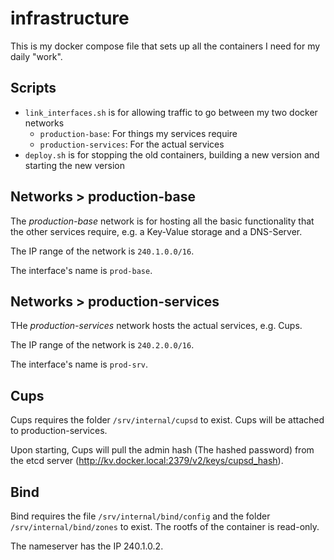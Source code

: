 infrastructure
===
This is my docker compose file that sets up all the containers I need for my daily "work".

## Scripts
- ```link_interfaces.sh``` is for allowing traffic to go between my two docker networks
  - ```production-base```: For things my services require
  - ```production-services```: For the actual services
- ```deploy.sh``` is for stopping the old containers, building a new version and starting the new version

## Networks > production-base
The *production-base* network is for hosting all the basic functionality that the other services
require, e.g. a Key-Value storage and a DNS-Server.

The IP range of the network is ```240.1.0.0/16```.

The interface's name is ```prod-base```.

## Networks > production-services
THe *production-services* network hosts the actual services, e.g. Cups.

The IP range of the network is ```240.2.0.0/16```.

The interface's name is ```prod-srv```.

## Cups
Cups requires the folder ```/srv/internal/cupsd``` to exist. Cups will be attached to production-services.

Upon starting, Cups will pull the admin hash (The hashed password) from the etcd server (http://kv.docker.local:2379/v2/keys/cupsd_hash).

## Bind
Bind requires the file ```/srv/internal/bind/config``` and the folder ```/srv/internal/bind/zones``` to exist. The rootfs of the container
is read-only.

The nameserver has the IP 240.1.0.2.
